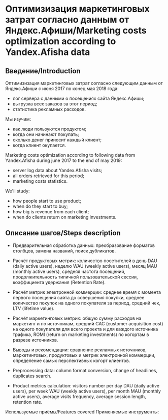 # Оптимизизация маркетинговых затрат согласно данным от Яндекс.Афиши/Marketing costs optimization according to Yandex.Afisha data

## Введение/Introduction

Оптимизизация маркетинговых затрат согласно следующим данным от Яндекс.Афиши с июня 2017 по конец мая 2018 года:
- лог сервера с данными о посещениях сайта Яндекс.Афиши;
- выгрузка всех заказов за этот период;
- статистика рекламных расходов.

Мы изучим:
- как люди пользуются продуктом;
- когда они начинают покупать;
- сколько денег приносит каждый клиент;
- когда клиент окупается.

Marketing costs optimization according to following data from Yandex.Afisha during june 2017 to the end of may 2019:
- server log data about Yandex.Afisha visits;
- all orders retrieved for this period;
- marketing costs statistics.

We'll study:
- how people start to use product;
- when do they start to buy;
- how big is revenue from each client;
- when do clients return on marketing investments.

## Описание шагов/Steps description
- Предварительная обработка данных: преобразование форматов столбцов, замена названий, поиск дубликатов.
- Расчёт продуктовых метрик: количество посетителей в день DAU (daily active users), неделю WAU (weekly active users), месяц MAU (monthly active users), средняя частота посещений, продолжительность типичной пользовательской сессии, коэффициента удержания (Retention Rate).
- Расчёт метрик электронной коммерции: среднее время с момента первого посещения сайта до совершения покупки, среднее количество покупок на одного покупателя за период, средний чек, LTV (lifetime value).
- Расчёт маркетинговых метрик: общую сумму расходов на маркетинг и по источникам, средний CAC (customer acquisition cost) на одного покупателя для всего проекта и для каждого источника трафика, ROMI (return on marketing investments) по когортам в разрезе источников.
- Выводы и рекомендации: сравнение рекламных источников, маркетинговых, продуктовых и метрик электронной коммерции, определение самых перспективных когорт клиентов.

- Preprocessing data: column format conversion, change of headlines, duplicates search.
- Product metrics calculation: visitors number per day DAU (daily active users), per week WAU (weekly active users), per month MAU (monthly active users), average visits frequency, average session length, retention rate.

Используемые приёмы/Features covered
Применяемые инструменты:

